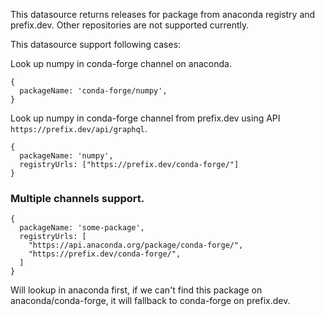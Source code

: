 This datasource returns releases for package from anaconda registry and prefix.dev. Other repositories are not supported currently.

This datasource support following cases:

Look up numpy in conda-forge channel on anaconda.

```
{
  packageName: 'conda-forge/numpy',
}
```

Look up numpy in conda-forge channel from prefix.dev using API `https://prefix.dev/api/graphql`.

```
{
  packageName: 'numpy',
  registryUrls: ["https://prefix.dev/conda-forge/"]
}
```

### Multiple channels support.

```
{
  packageName: 'some-package',
  registryUrls: [
    "https://api.anaconda.org/package/conda-forge/",
    "https://prefix.dev/conda-forge/",
  ]
}
```

Will lookup in anaconda first, if we can't find this package on anaconda/conda-forge, it will fallback to conda-forge on prefix.dev.
